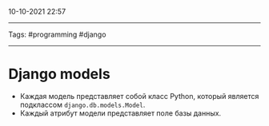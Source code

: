 10-10-2021
22:57
***
Tags: #programming #django 
***
# Django models

-   Каждая модель представляет собой класс Python, который является подклассом `django.db.models.Model`.
-   Каждый атрибут модели представляет поле базы данных.
